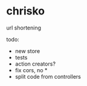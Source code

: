 # chrisko
url shortening

todo:
 - new store
 - tests
 - action creators?
 - fix cors, no *
 - split code from controllers
